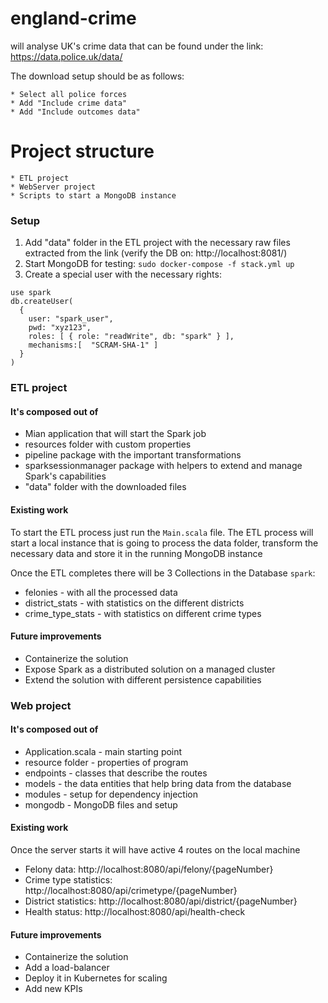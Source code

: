 # england-crime
will analyse UK's crime data that can be found under the link:
https://data.police.uk/data/

The download setup should be as follows:
    
    * Select all police forces
    * Add "Include crime data" 
    * Add "Include outcomes data"

# Project structure

    * ETL project
    * WebServer project
    * Scripts to start a MongoDB instance
    
### Setup
1) Add "data" folder in the ETL project with the necessary raw files extracted from the link (verify the DB on: http://localhost:8081/)
2) Start MongoDB for testing:
    `sudo docker-compose -f stack.yml up`
3) Create a special user with the necessary rights:
```
use spark
db.createUser(
  {
    user: "spark_user",
    pwd: "xyz123",
    roles: [ { role: "readWrite", db: "spark" } ],
    mechanisms:[  "SCRAM-SHA-1" ]
  }
)
```


   
### ETL project
#### It's composed out of

* Mian application that will start the Spark job
* resources folder with custom properties
* pipeline package with the important transformations
* sparksessionmanager package with helpers to extend and manage Spark's capabilities
* "data" folder with the downloaded files
    
#### Existing work
To start the ETL process just run the `Main.scala` file.
The ETL process will start a local instance that is going to process the data folder, transform the necessary data 
and store it in the running MongoDB instance

Once the ETL completes there will be 3 Collections in the Database `spark`:
    
* felonies - with all the processed data
* district_stats - with statistics on the different districts
* crime_type_stats - with statistics on different crime types
    
#### Future improvements
*   Containerize the solution
*   Expose Spark as a distributed solution on a managed cluster
*   Extend the solution with different persistence capabilities

### Web project
#### It's composed out of
*   Application.scala - main starting point
*   resource folder   - properties of program
*   endpoints         - classes that describe the routes
*   models            - the data entities that help bring data from the database
*   modules           - setup for dependency injection
*   mongodb           - MongoDB files and setup

#### Existing work
Once the server starts it will have active 4 routes on the local machine
*   Felony data:           http://localhost:8080/api/felony/{pageNumber}
*   Crime type statistics: http://localhost:8080/api/crimetype/{pageNumber}
*   District statistics:   http://localhost:8080/api/district/{pageNumber}
*   Health status:         http://localhost:8080/api/health-check

#### Future improvements
*   Containerize the solution
*   Add a load-balancer
*   Deploy it in Kubernetes for scaling
*   Add new KPIs